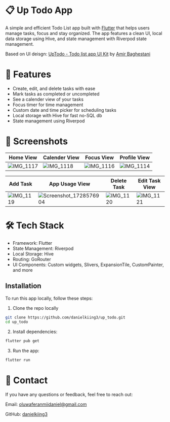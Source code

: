 # 📋 Up Todo App

A simple and efficient Todo List app built with [Flutter](https://flutter.dev/) that helps users manage tasks, focus and stay organized. The app features a clean UI, local data storage using Hive, and state management with Riverpod state management.

Based on UI deisgn: [UpTodo - Todo list app UI Kit](https://www.figma.com/community/file/1083383246788717048) by [Amir Baghestani](https://www.figma.com/@amir_uiux)


# 🚀 Features
- Create, edit, and delete tasks with ease
- Mark tasks as completed or uncompleted
- See a calender view of your tasks
- Focus timer for time management
- Custom date and time picker for scheduling tasks
- Local storage with Hive for fast no-SQL db
- State management using Riverpod

# 📱 Screenshots

| Home View  | Calender View | Focus View | Profile View |
| ------------- | ------------- | ------------- | ------------- 
|  ![IMG_1117](https://github.com/user-attachments/assets/3686cd76-bf4a-4bef-ac01-a1a1b89435a0)| ![IMG_1118](https://github.com/user-attachments/assets/c3f1209b-d64e-4906-b858-2dd618852153) | ![IMG_1116](https://github.com/user-attachments/assets/72315e9f-69f4-47b8-807d-5ec22a392d54) | ![IMG_1114](https://github.com/user-attachments/assets/e3bd97b0-fcfa-4a69-afa3-70802ce76b03) |




| Add Task  | App Usage View | Delete Task |  Edit Task View | 
| ------------- | ------------- | ------------- | ------------- |
|  ![IMG_1119](https://github.com/user-attachments/assets/4186f993-902d-4b98-84a7-07da7350e932)| ![Screenshot_1728576904](https://github.com/user-attachments/assets/c225ebe0-6a88-4cb1-a868-d148271153c4)| ![IMG_1120](https://github.com/user-attachments/assets/4a5ba0b4-6b29-4842-88aa-3e8443303a5b)| ![IMG_1121](https://github.com/user-attachments/assets/41608d56-a5ec-4cbc-aa48-c52b4756f539)|



# 🛠️ Tech Stack
- Framework: Flutter
- State Management: Riverpod
- Local Storage: Hive
- Routing: GoRouter
- UI Components: Custom widgets, Slivers, ExpansionTile, CustomPainter, and more


## Installation
To run this app locally, follow these steps:

1. Clone the repo locally

```bash
git clone https://github.com/danielkiing3/up_todo.git
cd up_todo
```
2. Install dependencies:
```bash
flutter pub get
```
3. Run the app:
```bash
flutter run
```

# 💬 Contact
If you have any questions or feedback, feel free to reach out:

Email: oluwaferanmiidaniel@gmail.com

GitHub: [danielkiing3](https://github.com/danielkiing3)
